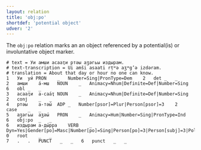 ```yaml
---
layout: relation
title: 'obj:po'
shortdef: 'potential object'
udver: '2'
---
```


The `obj:po` relation marks an an object referenced by a potential(is) or involuntative object marker.

~~~ conllu
# text = Уи амши асааҭи ртәы аӡәгьы издырам.
# text-transcription = Ui amši asaati rṭʷə aʒʷg’ə izdəram.
# translation = About that day or hour no one can know.
1	Уи	уи́	PRON	_	Number=Sing|PronType=Dem	2	det	_	_
2	амши	а́-мш	NOUN	_	Animacy=Nhum|Definite=Def|Number=Sing	6	obl	_	_
3	асааҭи	а-саа́ҭ	NOUN	_	Animacy=Nhum|Definite=Def|Number=Sing	2	conj	_	_
4	ртәы	а-тәы́	ADP	_	Number[psor]=Plur|Person[psor]=3	2	case	_	_
5	аӡәгьы	аӡәы́	PRON	_	Animacy=Hum|Number=Sing|PronType=Ind	6	obj:po	_	_
6	издырам	а-ды́рра	VERB	_	Dyn=Yes|Gender[po]=Masc|Number[po]=Sing|Person[po]=3|Person[subj]=3|Polarity=Neg|Reln=Pot|Tense=Pres|Trans=Yes|VerbForm=Fin	0	root	_	_
7	.	.	PUNCT	_	_	6	punct	_	_

~~~

